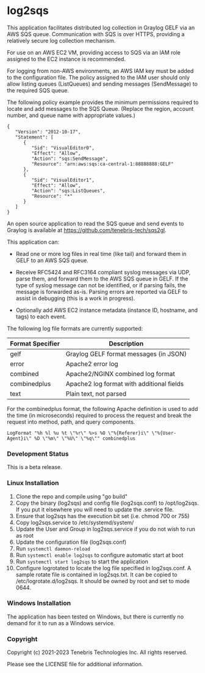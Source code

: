 # log2sqs

This application facilitates distributed log collection in Graylog GELF via an AWS SQS queue. Communication with
SQS is over HTTPS, providing a relatively secure log collection mechanism.

For use on an AWS EC2 VM, providing access to SQS via an IAM role assigned to the EC2 instance is recommended.

For logging from non-AWS environments, an AWS IAM key must be added to the configuration file. The policy assigned
to the IAM user should only allow listing queues (ListQueues) and sending messages (SendMessage) to the required SQS queue.

The following policy example provides the minimum permissions required to locate and add messages to the SQS Queue.
(Replace the region, account number, and queue name with appropriate values.)

```
{
   "Version": "2012-10-17",
   "Statement": [
      {
         "Sid": "VisualEditor0",
         "Effect": "Allow",
         "Action": "sqs:SendMessage",
         "Resource": "arn:aws:sqs:ca-central-1:88888888:GELF"
      },
      {
         "Sid": "VisualEditor1",
         "Effect": "Allow",
         "Action": "sqs:ListQueues",
         "Resource": "*"
      }
   ]
}
```

An open source application to read the SQS queue and send events to Graylog is available at
https://github.com/tenebris-tech/sqs2gl.

This application can:

- Read one or more log files in real time (like tail) and forward them in GELF to an AWS SQS queue.

- Receive RFC5424 and RFC3164 compliant syslog messages via UDP, parse them, and forward them to the 
AWS SQS queue in GELF. If the type of syslog message can not be identified, or if parsing fails, the
message is forwarded as-is. Parsing errors are reported via GELF to assist in debugging (this is a work in progress).

- Optionally add AWS EC2 instance metadata (instance ID, hostname, and tags) to each event.

The following log file formats are currently supported:

| Format Specifier | Description                               |
|------------------|-------------------------------------------|
| gelf             | Graylog GELF format messages (in JSON)    |
| error            | Apache2 error log                         |
| combined         | Apache2/NGINX combined log format         |
| combinedplus     | Apache2 log format with additional fields |
| text             | Plain text, not parsed                    |

For the combinedplus format, the following Apache definition is used
to add the time (in microseconds) required to process the request and
break the request into method, path, and query components.

```
LogFormat "%h %l %u %t \"%r\" %>s %O \"%{Referer}i\" \"%{User-Agent}i\" %D \"%m\" \"%U\" \"%q\"" combinedplus
```

### Development Status

This is a beta release.

### Linux Installation

1) Clone the repo and compile using "go build"
2) Copy the binary (log2sqs) and config file (log2sqs.conf) to /opt/log2sqs. If you put it elsewhere you will need to
   update the .service file.
3) Ensure that log2sqs has the execution bit set (i.e. chmod 700 or 755)
4) Copy log2sqs.service to /etc/systemd/system/
5) Update the User and Group in log2sqs.service if you do not wish to run as root
6) Update the configuration file (log2sqs.conf)
7) Run `systemctl daemon-reload`
8) Run `systemctl enable log2sqs` to configure automatic start at boot
9) Run `systemctl start log2sqs` to start the application
10) Configure logrotated to locate the log file specified in log2sqs.conf. A sample rotate file is contained in
   log2sqs.txt. It can be copied to /etc/logrotate.d/log2sqs. It should be owned by root and set to mode 0644.

### Windows Installation

The application has been tested on Windows, but there is currently no demand for it to run as a Windows service.

### Copyright

Copyright (c) 2021-2023 Tenebris Technologies Inc. All rights reserved.

Please see the LICENSE file for additional information.
